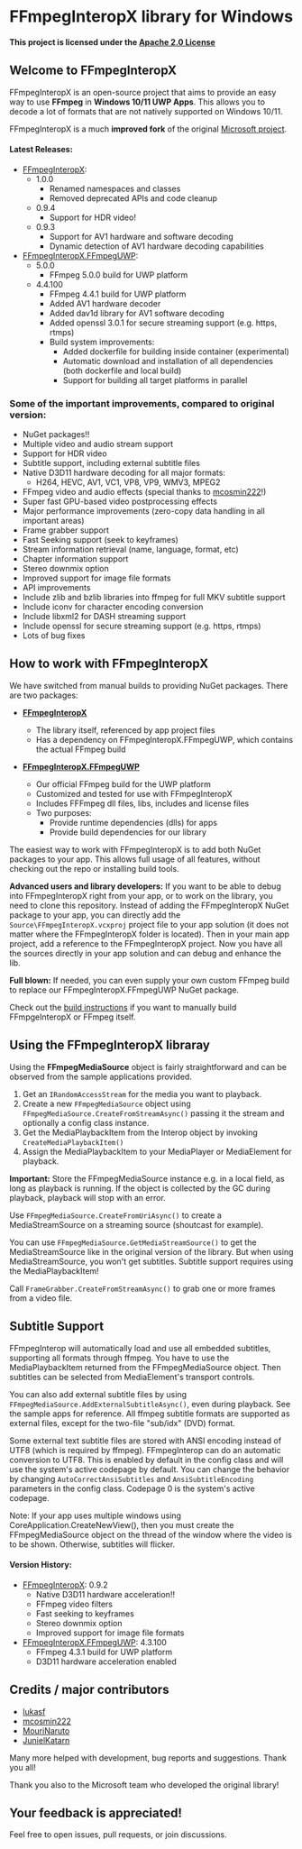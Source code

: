 # FFmpegInteropX library for Windows

#### This project is licensed under the [Apache 2.0 License](http://www.apache.org/licenses/LICENSE-2.0)

## Welcome to FFmpegInteropX

FFmpegInteropX is an open-source project that aims to provide an easy way to use **FFmpeg** in **Windows 10/11 UWP Apps**. This allows you to decode a lot of formats that are not natively supported on Windows 10/11.

FFmpegInteropX is a much **improved fork** of the original [Microsoft project](git://github.com/Microsoft/FFmpegInterop).

#### Latest Releases:
- [FFmpegInteropX](https://www.nuget.org/packages/FFmpegInteropX):
  - 1.0.0
    - Renamed namespaces and classes
    - Removed deprecated APIs and code cleanup
  - 0.9.4
    - Support for HDR video!
  - 0.9.3
    - Support for AV1 hardware and software decoding
    - Dynamic detection of AV1 hardware decoding capabilities
- [FFmpegInteropX.FFmpegUWP](https://www.nuget.org/packages/FFmpegInteropX.FFmpegUWP): 
  - 5.0.0
    - FFmpeg 5.0.0 build for UWP platform
  - 4.4.100
    - FFmpeg 4.4.1 build for UWP platform
    - Added AV1 hardware decoder
    - Added dav1d library for AV1 software decoding
    - Added openssl 3.0.1 for secure streaming support (e.g. https, rtmps)
    - Build system improvements:
      - Added dockerfile for building inside container (experimental)
      - Automatic download and installation of all dependencies (both dockerfile and local build)
      - Support for building all target platforms in parallel

### Some of the important improvements, compared to original version:

- NuGet packages!!
- Multiple video and audio stream support
- Support for HDR video
- Subtitle support, including external subtitle files
- Native D3D11 hardware decoding for all major formats:
  - H264, HEVC, AV1, VC1, VP8, VP9, WMV3, MPEG2
- FFmpeg video and audio effects (special thanks to [mcosmin222](https://github.com/mcosmin222)!)
- Super fast GPU-based video postprocessing effects
- Major performance improvements (zero-copy data handling in all important areas)
- Frame grabber support
- Fast Seeking support (seek to keyframes)
- Stream information retrieval (name, language, format, etc)
- Chapter information support
- Stereo downmix option
- Improved support for image file formats
- API improvements
- Include zlib and bzlib libraries into ffmpeg for full MKV subtitle support
- Include iconv for character encoding conversion
- Include libxml2 for DASH streaming support
- Include openssl for secure streaming support (e.g. https, rtmps)
- Lots of bug fixes


## How to work with FFmpegInteropX

We have switched from manual builds to providing NuGet packages. There are two packages: 

- [**FFmpegInteropX**](https://www.nuget.org/packages/FFmpegInteropX)
  - The library itself, referenced by app project files
  - Has a dependency on FFmpegInteropX.FFmpegUWP, which contains the actual FFmpeg build

- [**FFmpegInteropX.FFmpegUWP**](https://www.nuget.org/packages/FFmpegInteropX.FFmpegUWP)
  - Our official FFmpeg build for the UWP platform
  - Customized and tested for use with FFmpegInteropX
  - Includes FFFmpeg dll files, libs, includes and license files
  - Two purposes:
    - Provide runtime dependencies (dlls) for apps
    - Provide build dependencies for our library

The easiest way to work with FFmpegInteropX is to add both NuGet packages to your app. This allows full usage of all features, without checking out the repo or installing build tools.

**Advanced users and library developers:** If you want to be able to debug into FFmpegInteropX right from your app, or to work on the library, you need to clone this repository. Instead of adding the FFmpegInteropX NuGet package to your app, you can directly add the `Source\FFmpegInteropX.vcxproj` project file to your app solution (it does not matter where the FFmpegInteropX folder is located). Then in your main app project, add a reference to the FFmpegInteropX project. Now you have all the sources directly in your app solution and can debug and enhance the lib.

**Full blown:** If needed, you can even supply your own custom FFmpeg build to replace our FFmpegInteropX.FFmpegUWP NuGet package.

Check out the [build instructions](README-BUILD.md) if you want to manually build FFmpgeInteropX or FFmpeg itself.

## Using the FFmpegInteropX libraray

Using the **FFmpegMediaSource** object is fairly straightforward and can be observed from the sample applications provided.

1. Get an `IRandomAccessStream` for the media you want to playback.
2. Create a new `FFmpegMediaSource` object using `FFmpegMediaSource.CreateFromStreamAsync()` passing it the stream and optionally a config class instance.
3. Get the MediaPlaybackItem from the Interop object by invoking `CreateMediaPlaybackItem()`
4. Assign the MediaPlaybackItem to your MediaPlayer or MediaElement for playback.

**Important:** Store the FFmpegMediaSource instance e.g. in a local field, as long as playback is running. If the object is collected by the GC during playback, playback will stop with an error.

Use `FFmpegMediaSource.CreateFromUriAsync()` to create a MediaStreamSource on a streaming source (shoutcast for example).

You can use `FFmpegMediaSource.GetMediaStreamSource()` to get the MediaStreamSource like in the original version of the library. But when using MediaStreamSource, you won't get subtitles. Subtitle support requires using the MediaPlaybackItem!

Call `FrameGrabber.CreateFromStreamAsync()` to grab one or more frames from a video file.

## Subtitle Support

FFmpegInterop will automatically load and use all embedded subtitles, supporting all formats through ffmpeg. You have to use the MediaPlaybackItem returned from the FFmpegMediaSource object. Then subtitles can be selected from MediaElement's transport controls. 

You can also add external subtitle files by using `FFmpegMediaSource.AddExternalSubtitleAsync()`, even during playback. See the sample apps for reference. All ffmpeg subtitle formats are supported as external files, except for the two-file "sub/idx" (DVD) format. 

Some external text subtitle files are stored with ANSI encoding instead of UTF8 (which is required by ffmpeg). FFmpegInterop can do an automatic conversion to UTF8. This is enabled by default in the config class and will use the system's active codepage by default. You can change the behavior by changing `AutoCorrectAnsiSubtitles` and `AnsiSubtitleEncoding` parameters in the config class. Codepage 0 is the system's active codepage.

Note: If your app uses multiple windows using CoreApplication.CreateNewView(), then you must create the FFmpegMediaSource object on the thread of the window where the video is to be shown. Otherwise, subtitles will flicker.

#### Version History:
- [FFmpegInteropX](https://www.nuget.org/packages/FFmpegInteropX): 0.9.2
  - Native D3D11 hardware acceleration!!
  - FFmpeg video filters
  - Fast seeking to keyframes
  - Stereo downmix option
  - Improved support for image file formats
- [FFmpegInteropX.FFmpegUWP](https://www.nuget.org/packages/FFmpegInteropX.FFmpegUWP): 4.3.100
  - FFmpeg 4.3.1 build for UWP platform
  - D3D11 hardware acceleration enabled

## Credits / major contributors

- [lukasf](https://github.com/lukasf)
- [mcosmin222](https://github.com/mcosmin222)
- [MouriNaruto](https://github.com/MouriNaruto)
- [JunielKatarn](https://github.com/JunielKatarn)

Many more helped with development, bug reports and suggestions. Thank you all!

Thank you also to the Microsoft team who developed the original library!

## Your feedback is appreciated!

Feel free to open issues, pull requests, or join discussions.